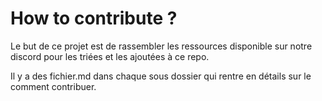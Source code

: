 # How to contribute ?  
  
Le but de ce projet est de rassembler les ressources disponible sur notre discord pour les triées et les ajoutées à ce repo.  
  
Il y a des fichier.md dans chaque sous dossier qui rentre en détails sur le comment contribuer.  
